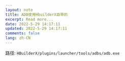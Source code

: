 ```yaml
---
layout: note
title: ADB使用HbuilderX自带的
excerpt: Read more...
date: 2022-5-29 14:17:11
updated: 2022-5-29 14:17:11
comments: false
lang: zh-CN
---
```


路径: `HBuilderX/plugins/launcher/tools/adbs/adb.exe`
  